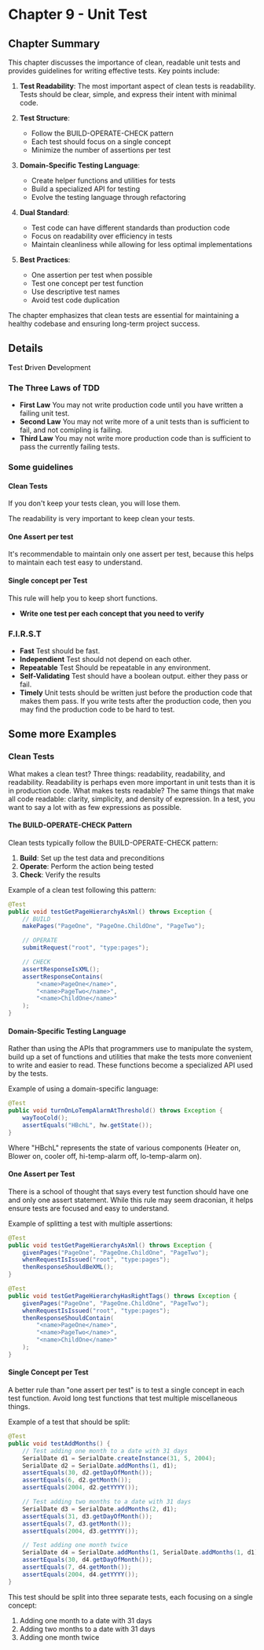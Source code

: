 # Chapter 9 - Unit Test

## Chapter Summary

This chapter discusses the importance of clean, readable unit tests and provides guidelines for writing effective tests. Key points include:

1. **Test Readability**: The most important aspect of clean tests is readability. Tests should be clear, simple, and express their intent with minimal code.

2. **Test Structure**:

   - Follow the BUILD-OPERATE-CHECK pattern
   - Each test should focus on a single concept
   - Minimize the number of assertions per test

3. **Domain-Specific Testing Language**:

   - Create helper functions and utilities for tests
   - Build a specialized API for testing
   - Evolve the testing language through refactoring

4. **Dual Standard**:

   - Test code can have different standards than production code
   - Focus on readability over efficiency in tests
   - Maintain cleanliness while allowing for less optimal implementations

5. **Best Practices**:
   - One assertion per test when possible
   - Test one concept per test function
   - Use descriptive test names
   - Avoid test code duplication

The chapter emphasizes that clean tests are essential for maintaining a healthy codebase and ensuring long-term project success.

## Details

**T**est
**D**riven
**D**evelopment

### The Three Laws of TDD

- **First Law** You may not write production code until you have written a failing unit test.
- **Second Law** You may not write more of a unit tests than is sufficient to fail, and not comipling is failing.
- **Third Law** You may not write more production code than is sufficient to pass the currently failing tests.

### Some guidelines

#### Clean Tests

If you don't keep your tests clean, you will lose them.

The readability is very important to keep clean your tests.

#### One Assert per test

It's recommendable to maintain only one assert per test, because this helps to maintain each test easy to understand.

#### Single concept per Test

This rule will help you to keep short functions.

- **Write one test per each concept that you need to verify**

### F.I.R.S.T

- **Fast** Test should be fast.
- **Independient** Test should not depend on each other.
- **Repeatable** Test Should be repeatable in any environment.
- **Self-Validating** Test should have a boolean output. either they pass or fail.
- **Timely** Unit tests should be written just before the production code that makes them pass. If you write tests after the production code, then you may find the production code to be hard to test.

## Some more Examples

### Clean Tests

What makes a clean test? Three things: readability, readability, and readability. Readability is perhaps even more important in unit tests than it is in production code. What makes tests readable? The same things that make all code readable: clarity, simplicity, and density of expression. In a test, you want to say a lot with as few expressions as possible.

#### The BUILD-OPERATE-CHECK Pattern

Clean tests typically follow the BUILD-OPERATE-CHECK pattern:

1. **Build**: Set up the test data and preconditions
2. **Operate**: Perform the action being tested
3. **Check**: Verify the results

Example of a clean test following this pattern:

```java
@Test
public void testGetPageHierarchyAsXml() throws Exception {
    // BUILD
    makePages("PageOne", "PageOne.ChildOne", "PageTwo");

    // OPERATE
    submitRequest("root", "type:pages");

    // CHECK
    assertResponseIsXML();
    assertResponseContains(
        "<name>PageOne</name>",
        "<name>PageTwo</name>",
        "<name>ChildOne</name>"
    );
}
```

#### Domain-Specific Testing Language

Rather than using the APIs that programmers use to manipulate the system, build up a set of functions and utilities that make the tests more convenient to write and easier to read. These functions become a specialized API used by the tests.

Example of using a domain-specific language:

```java
@Test
public void turnOnLoTempAlarmAtThreshold() throws Exception {
    wayTooCold();
    assertEquals("HBchL", hw.getState());
}
```

Where "HBchL" represents the state of various components (Heater on, Blower on, cooler off, hi-temp-alarm off, lo-temp-alarm on).

#### One Assert per Test

There is a school of thought that says every test function should have one and only one assert statement. While this rule may seem draconian, it helps ensure tests are focused and easy to understand.

Example of splitting a test with multiple assertions:

```java
@Test
public void testGetPageHierarchyAsXml() throws Exception {
    givenPages("PageOne", "PageOne.ChildOne", "PageTwo");
    whenRequestIsIssued("root", "type:pages");
    thenResponseShouldBeXML();
}

@Test
public void testGetPageHierarchyHasRightTags() throws Exception {
    givenPages("PageOne", "PageOne.ChildOne", "PageTwo");
    whenRequestIsIssued("root", "type:pages");
    thenResponseShouldContain(
        "<name>PageOne</name>",
        "<name>PageTwo</name>",
        "<name>ChildOne</name>"
    );
}
```

#### Single Concept per Test

A better rule than "one assert per test" is to test a single concept in each test function. Avoid long test functions that test multiple miscellaneous things.

Example of a test that should be split:

```java
@Test
public void testAddMonths() {
    // Test adding one month to a date with 31 days
    SerialDate d1 = SerialDate.createInstance(31, 5, 2004);
    SerialDate d2 = SerialDate.addMonths(1, d1);
    assertEquals(30, d2.getDayOfMonth());
    assertEquals(6, d2.getMonth());
    assertEquals(2004, d2.getYYYY());

    // Test adding two months to a date with 31 days
    SerialDate d3 = SerialDate.addMonths(2, d1);
    assertEquals(31, d3.getDayOfMonth());
    assertEquals(7, d3.getMonth());
    assertEquals(2004, d3.getYYYY());

    // Test adding one month twice
    SerialDate d4 = SerialDate.addMonths(1, SerialDate.addMonths(1, d1));
    assertEquals(30, d4.getDayOfMonth());
    assertEquals(7, d4.getMonth());
    assertEquals(2004, d4.getYYYY());
}
```

This test should be split into three separate tests, each focusing on a single concept:

1. Adding one month to a date with 31 days
2. Adding two months to a date with 31 days
3. Adding one month twice
